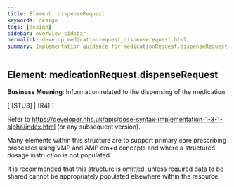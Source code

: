 ```yaml
---
title: Element: dispenseRequest
keywords: design
tags: [design]
sidebar: overview_sidebar
permalink: develop_medicationrequest_dispenserequest.html
summary: Implementation guidance for medicationRequest.dispenseRequest
---
```


## Element: medicationRequest.dispenseRequest ##

**Business Meaning**: Information related to the dispensing of the medication.

[ [STU3] | [R4] ]

Refer to https://developer.nhs.uk/apis/dose-syntax-implementation-1-3-1-alpha/index.html (or any subsequent version).

Many elements within this structure are to support primary care prescribing processes using VMP and AMP dm+d concepts and where a structured dosage instruction is not populated.

It is recommended that this structure is omitted, unless required data to be shared cannot be appropriately populated elsewhere within the resource.

